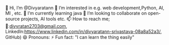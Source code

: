 👋 Hi, I’m @Divyaratann
👀 I’m interested in e.g. web development,Python, AI, MI , etc.
🌱 I’m currently learning java
💞️ I’m looking to collaborate on  open-source projects, AI tools etc.
📫 How to reach me;📧:divyratan2703@gmail.com, LinkedIn:https://www.linkedin.com/in/divyaratann-srivastava-08a8a52a3/, GitHub)
😄 Pronouns: 
⚡ Fun fact: "I can learn the thing easily"

<!---
Divyaratann/Divyaratann is a ✨ special ✨ repository because its `README.md` (this file) appears on your GitHub profile.
You can click the Preview link to take a look at your changes.
--->
<html></html>
